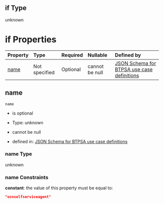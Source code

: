## if Type

unknown

# if Properties

| Property      | Type          | Required | Nullable       | Defined by                                                                                                                                                                                                        |
| :------------ | :------------ | :------- | :------------- | :---------------------------------------------------------------------------------------------------------------------------------------------------------------------------------------------------------------- |
| [name](#name) | Not specified | Optional | cannot be null | [JSON Schema for BTPSA use case definitions](btpsa-usecase-properties-services-items-allof-2-then-allof-33-if-properties-name.md "undefined#/properties/services/items/allOf/2/then/allOf/33/if/properties/name") |

## name



`name`

*   is optional

*   Type: unknown

*   cannot be null

*   defined in: [JSON Schema for BTPSA use case definitions](btpsa-usecase-properties-services-items-allof-2-then-allof-33-if-properties-name.md "undefined#/properties/services/items/allOf/2/then/allOf/33/if/properties/name")

### name Type

unknown

### name Constraints

**constant**: the value of this property must be equal to:

```json
"ocnselfserviceagent"
```
